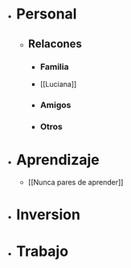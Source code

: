 - # Personal
	- ## Relacones
		- ### Familia
		- [[Luciana]]
		- ### Amigos
		- ### Otros
- # Aprendizaje
	- [[Nunca pares de aprender]]
- # Inversion
- # Trabajo